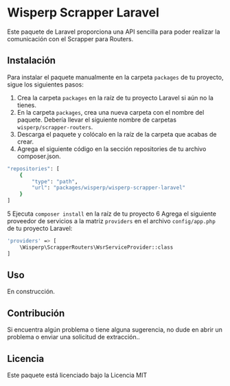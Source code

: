 
# Wisperp Scrapper Laravel
  

Este paquete de Laravel proporciona una API sencilla para poder realizar la comunicación con el Scrapper para Routers.

  
## Instalación
  

Para instalar el paquete manualmente en la carpeta `packages` de tu proyecto, sigue los siguientes pasos:

1. Crea la carpeta `packages` en la raíz de tu proyecto Laravel si aún no la tienes.
2. En la carpeta `packages`, crea una nueva carpeta con el nombre del paquete. Debería llevar el siguiente nombre de carpetas `wisperp/scrapper-routers`.
3. Descarga el paquete y colócalo en la raíz de la carpeta que acabas de crear.
4. Agrega el siguiente código en la sección repositories de tu archivo composer.json.
```bash
"repositories": [
    {
        "type": "path",
        "url": "packages/wisperp/wisperp-scrapper-laravel"
    }
]
```
5 Ejecuta `composer install` en la raíz de tu proyecto
6 Agrega el siguiente proveedor de servicios a la matriz `providers` en el archivo `config/app.php` de tu proyecto Laravel:


```bash
'providers' => [ 
	\Wisperp\ScrapperRouters\WsrServiceProvider::class 
]
```

## Uso

  

En construcción.

  

## Contribución

  

Si encuentra algún problema o tiene alguna sugerencia, no dude en abrir un problema o enviar una solicitud de extracción..

  

## Licencia

  

Este paquete está licenciado bajo la Licencia MIT
